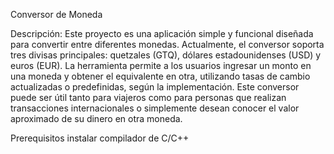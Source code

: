 Conversor de Moneda

Descripción:
Este proyecto es una aplicación simple y funcional diseñada para convertir entre diferentes monedas. Actualmente, el conversor soporta tres divisas principales: quetzales (GTQ), dólares estadounidenses (USD) y euros (EUR). La herramienta permite a los usuarios ingresar un monto en una moneda y obtener el equivalente en otra, utilizando tasas de cambio actualizadas o predefinidas, según la implementación. 
Este conversor puede ser útil tanto para viajeros como para personas que realizan transacciones internacionales o simplemente desean conocer el valor aproximado de su dinero en otra moneda.


Prerequisitos instalar compilador de C/C++
